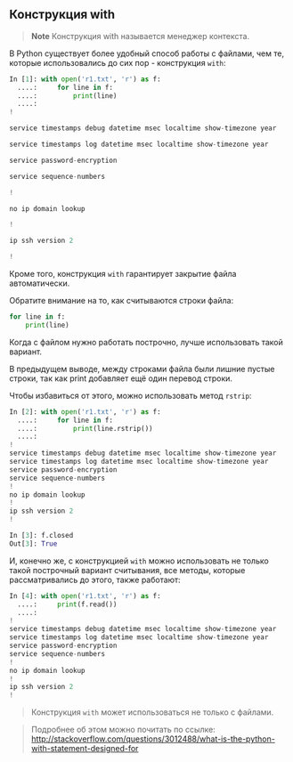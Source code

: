 ## Конструкция with

>**Note** Конструкция with называется менеджер контекста.

В Python существует более удобный способ работы с файлами, чем те, которые использовались до сих пор - конструкция ```with```:
```python
In [1]: with open('r1.txt', 'r') as f:
  ....:     for line in f:
  ....:         print(line)
  ....:
!

service timestamps debug datetime msec localtime show-timezone year

service timestamps log datetime msec localtime show-timezone year

service password-encryption

service sequence-numbers

!

no ip domain lookup

!

ip ssh version 2

!
```

Кроме того, конструкция ```with``` гарантирует закрытие файла автоматически.

Обратите внимание на то, как считываются строки файла:
```python
for line in f:
    print(line)
```

Когда с файлом нужно работать построчно, лучше использовать такой вариант.

В предыдущем выводе, между строками файла были лишние пустые строки, так как print добавляет ещё один перевод строки.

Чтобы избавиться от этого, можно использовать метод ```rstrip```:
```python
In [2]: with open('r1.txt', 'r') as f:
  ....:     for line in f:
  ....:         print(line.rstrip())
  ....:
!
service timestamps debug datetime msec localtime show-timezone year
service timestamps log datetime msec localtime show-timezone year
service password-encryption
service sequence-numbers
!
no ip domain lookup
!
ip ssh version 2
!

In [3]: f.closed
Out[3]: True

```


И, конечно же, с конструкцией ```with``` можно использовать не только такой построчный вариант считывания, все методы, которые рассматривались до этого, также работают:
```python
In [4]: with open('r1.txt', 'r') as f:
  ....:     print(f.read())
  ....:
!
service timestamps debug datetime msec localtime show-timezone year
service timestamps log datetime msec localtime show-timezone year
service password-encryption
service sequence-numbers
!
no ip domain lookup
!
ip ssh version 2
!
```

> Конструкция ```with``` может использоваться не только с файлами.

> Подробнее об этом можно почитать по ссылке: http://stackoverflow.com/questions/3012488/what-is-the-python-with-statement-designed-for


